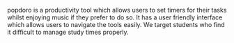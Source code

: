 popdoro is a productivity tool which allows users to set timers for their tasks whilst enjoying music if they prefer to do so. It has a user friendly interface which
allows users to navigate the tools easily. We target students who find it difficult to manage study times properly. 
